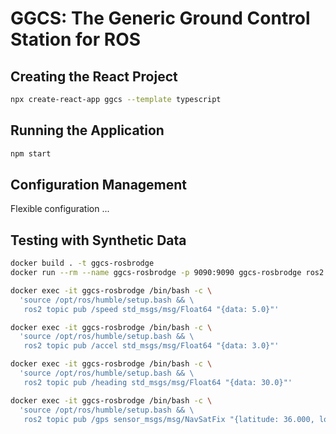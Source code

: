 # GGCS: The Generic Ground Control Station for ROS

## Creating the React Project

```bash
npx create-react-app ggcs --template typescript
```

## Running the Application

```bash
npm start
```

## Configuration Management

Flexible configuration ...

## Testing with Synthetic Data

```bash
docker build . -t ggcs-rosbrodge
docker run --rm --name ggcs-rosbrodge -p 9090:9090 ggcs-rosbrodge ros2 launch rosbridge_server rosbridge_websocket_launch.xml
```

```bash
docker exec -it ggcs-rosbrodge /bin/bash -c \
  'source /opt/ros/humble/setup.bash && \
   ros2 topic pub /speed std_msgs/msg/Float64 "{data: 5.0}"'
```

```bash
docker exec -it ggcs-rosbrodge /bin/bash -c \
  'source /opt/ros/humble/setup.bash && \
   ros2 topic pub /accel std_msgs/msg/Float64 "{data: 3.0}"'
```

```bash
docker exec -it ggcs-rosbrodge /bin/bash -c \
  'source /opt/ros/humble/setup.bash && \
   ros2 topic pub /heading std_msgs/msg/Float64 "{data: 30.0}"'
```

```bash
docker exec -it ggcs-rosbrodge /bin/bash -c \
  'source /opt/ros/humble/setup.bash && \
   ros2 topic pub /gps sensor_msgs/msg/NavSatFix "{latitude: 36.000, longitude: 42.000}"'
```
